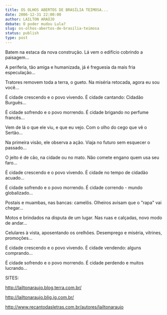 ```yaml
---
title: OS OLHOS ABERTOS DE BRASÍLIA TEIMOSA...
date: 2006-12-31 22:00:00
author: LAILTON ARAÚJO
debate: O poder mudou Lula?
slug: os-olhos-abertos-de-brasilia-teimosa
status: publish 
type: post
---
```


  

Batem na estaca da nova construção. Lá vem o edifício cobrindo a paisagem...  

  

A periferia, tão amiga e humanizada, já é freguesia da mais fria especulação...  

  

Tratores removem toda a terra, o gueto. Na miséria retocada, agora eu sou você...  

  

É cidade crescendo e o povo vivendo. É cidade cantando: Cidadão Burguês...  

  

É cidade sofrendo e o povo morrendo. É cidade brigando no perfume francês...  

  

Vem de lá o que ele viu, e que eu vejo. Com o olho do cego que vê o Sertão...  

  

Na primeira visão, ele observa a ação. Viaja no futuro sem esquecer o passado...  

  

O jeito é de cão, na cidade ou no mato. Não comete engano quem usa seu faro...  

  

É cidade crescendo e o povo vivendo. É cidade no tempo de cidadão acuado...  

  

É cidade sofrendo e o povo morrendo. É cidade correndo - mundo globalizado...  

  

Postais e muambas, nas bancas: camelôs. Olheiros avisam que o "rapa" vai chegar...  

  

Motos e brindados na disputa de um lugar. Nas ruas e calçadas, novo modo de andar...  

  

Celulares à vista, aposentando os orelhões. Desemprego e miséria, vitrines, promoções...  

  

É cidade crescendo e o povo vivendo. É cidade vendendo: alguns comprando...  

  

É cidade sofrendo e o povo morrendo. É cidade perdendo e muitos lucrando...  

  

  

SITES:  

  

http://lailtonaraujo.blog.terra.com.br/  

http://lailtonaraujo.blig.ig.com.br/  

http://www.recantodasletras.com.br/autores/lailtonaraujo

